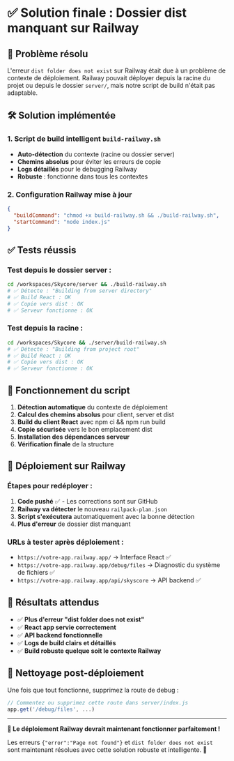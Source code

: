 # ✅ Solution finale : Dossier dist manquant sur Railway

## 🎯 Problème résolu
L'erreur `dist folder does not exist` sur Railway était due à un problème de contexte de déploiement. Railway pouvait déployer depuis la racine du projet ou depuis le dossier `server/`, mais notre script de build n'était pas adaptable.

## 🛠️ Solution implémentée

### 1. Script de build intelligent `build-railway.sh`
- **Auto-détection** du contexte (racine ou dossier server)
- **Chemins absolus** pour éviter les erreurs de copie
- **Logs détaillés** pour le debugging Railway
- **Robuste** : fonctionne dans tous les contextes

### 2. Configuration Railway mise à jour
```json
{
  "buildCommand": "chmod +x build-railway.sh && ./build-railway.sh",
  "startCommand": "node index.js"
}
```

## ✅ Tests réussis

### Test depuis le dossier server :
```bash
cd /workspaces/Skycore/server && ./build-railway.sh
# ✅ Détecte : "Building from server directory"
# ✅ Build React : OK
# ✅ Copie vers dist : OK
# ✅ Serveur fonctionne : OK
```

### Test depuis la racine :
```bash
cd /workspaces/Skycore && ./server/build-railway.sh
# ✅ Détecte : "Building from project root" 
# ✅ Build React : OK
# ✅ Copie vers dist : OK
# ✅ Serveur fonctionne : OK
```

## 🔧 Fonctionnement du script

1. **Détection automatique** du contexte de déploiement
2. **Calcul des chemins absolus** pour client, server et dist
3. **Build du client React** avec npm ci && npm run build
4. **Copie sécurisée** vers le bon emplacement dist
5. **Installation des dépendances serveur** 
6. **Vérification finale** de la structure

## 🚀 Déploiement sur Railway

### Étapes pour redéployer :
1. **Code pushé** ✅ - Les corrections sont sur GitHub
2. **Railway va détecter** le nouveau `railpack-plan.json`
3. **Script s'exécutera** automatiquement avec la bonne détection
4. **Plus d'erreur** de dossier dist manquant

### URLs à tester après déploiement :
- `https://votre-app.railway.app/` → Interface React ✅
- `https://votre-app.railway.app/debug/files` → Diagnostic du système de fichiers ✅
- `https://votre-app.railway.app/api/skyscore` → API backend ✅

## 🎉 Résultats attendus

- ✅ **Plus d'erreur "dist folder does not exist"**
- ✅ **React app servie correctement**
- ✅ **API backend fonctionnelle**
- ✅ **Logs de build clairs et détaillés**
- ✅ **Build robuste quelque soit le contexte Railway**

## 🧹 Nettoyage post-déploiement

Une fois que tout fonctionne, supprimez la route de debug :
```javascript
// Commentez ou supprimez cette route dans server/index.js
app.get('/debug/files', ...)
```

---

**🎯 Le déploiement Railway devrait maintenant fonctionner parfaitement !**

Les erreurs `{"error":"Page not found"}` et `dist folder does not exist` sont maintenant résolues avec cette solution robuste et intelligente. 🚀